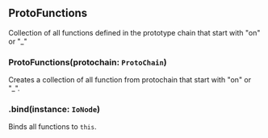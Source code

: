 ## ProtoFunctions

Collection of all functions defined in the prototype chain that start with "on" or "_"

### ProtoFunctions(protochain: `ProtoChain`)

Creates a collection of all function from protochain that start with "on" or "_".

### .bind(instance: `IoNode`)

Binds all functions to `this`.

